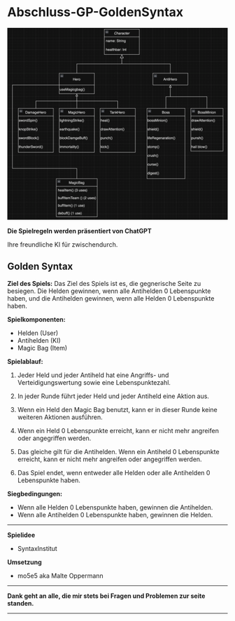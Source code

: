 # Abschluss-GP-GoldenSyntax
<img width="1808" alt="Golden Syntax" src="image/Golden Syntax.png">

**Die Spielregeln werden präsentiert von ChatGPT**

Ihre freundliche KI für zwischendurch.

**Golden Syntax**
---

**Ziel des Spiels:**
Das Ziel des Spiels ist es, die gegnerische Seite zu besiegen. Die Helden gewinnen, wenn alle Antihelden 0 Lebenspunkte haben, und die Antihelden gewinnen, wenn alle Helden 0 Lebenspunkte haben.

**Spielkomponenten:**
- Helden (User)
- Antihelden (KI)
- Magic Bag (Item)

**Spielablauf:**
1. Jeder Held und jeder Antiheld hat eine Angriffs- und Verteidigungswertung sowie eine Lebenspunktezahl.

2. In jeder Runde führt jeder Held und jeder Antiheld eine Aktion aus.

3. Wenn ein Held den Magic Bag benutzt, kann er in dieser Runde keine weiteren Aktionen ausführen.

4. Wenn ein Held 0 Lebenspunkte erreicht, kann er nicht mehr angreifen oder angegriffen werden.

5. Das gleiche gilt für die Antihelden. Wenn ein Antiheld 0 Lebenspunkte erreicht, kann er nicht mehr angreifen oder angegriffen werden.

6. Das Spiel endet, wenn entweder alle Helden oder alle Antihelden 0 Lebenspunkte haben.

**Siegbedingungen:**
- Wenn alle Helden 0 Lebenspunkte haben, gewinnen die Antihelden.
- Wenn alle Antihelden 0 Lebenspunkte haben, gewinnen die Helden.

___

**Spielidee**
- SyntaxInstitut

**Umsetzung**
- mo5e5 aka Malte Oppermann

___
**Dank geht an alle, die mir stets bei Fragen und Problemen zur seite standen.**
___